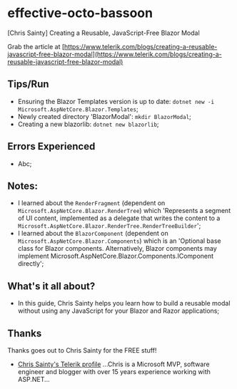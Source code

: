 # effective-octo-bassoon
[Chris Sainty] Creating a Reusable, JavaScript-Free Blazor Modal

Grab the article at [https://www.telerik.com/blogs/creating-a-reusable-javascript-free-blazor-modal](https://www.telerik.com/blogs/creating-a-reusable-javascript-free-blazor-modal)

## Tips/Run

* Ensuring the Blazor Templates version is up to date: ```dotnet new -i Microsoft.AspNetCore.Blazor.Templates```;
* Newly created directory 'BlazorModal': ```mkdir BlazorModal```;
* Creating a new blazorlib: ```dotnet new blazorlib```;

## Errors Experienced

* Abc;

## Notes:

* I learned about the ```RenderFragment``` (dependent on ```Microsoft.AspNetCore.Blazor.RenderTree```) which 'Represents a segment of UI content, implemented as a delegate that writes the content to a ```Microsoft.AspNetCore.Blazor.RenderTree.RenderTreeBuilder```';
* I learned about the ```BlazorComponent``` (dependent on ```Microsoft.AspNetCore.Blazor.Components```) which is an 'Optional base class for Blazor components. Alternatively, Blazor components may implement Microsoft.AspNetCore.Blazor.Components.IComponent directly';

## What's it all about?

* In this guide, Chris Sainty helps you learn how to build a reusable modal without using any JavaScript for your Blazor and Razor applications;

## Thanks

Thanks goes out to Chris Sainty for the FREE stuff!

* [Chris Sainty's Telerik profile](https://www.telerik.com/blogs/author/chris-sainty) ...Chris is a Microsoft MVP, software engineer and blogger with over 15 years experience working with ASP.NET...
